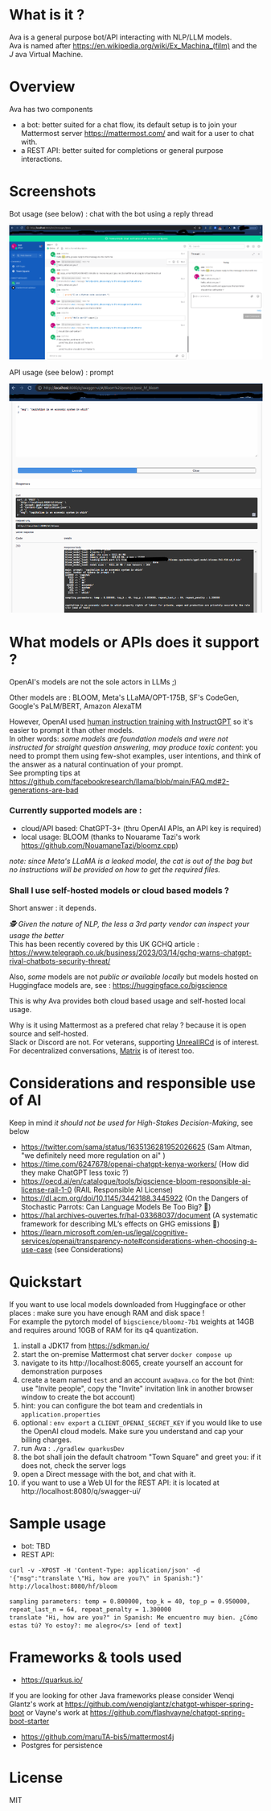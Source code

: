 # What is it ?

Ava is a general purpose bot/API interacting with NLP/LLM models.    
Ava is named after https://en.wikipedia.org/wiki/Ex_Machina_(film) and the _J_ ava Virtual Machine.

# Overview

Ava has two components

- a bot: better suited for a chat flow, its default setup is to join your Mattermost server https://mattermost.com/ and wait for a user to chat with.
- a REST API: better suited for completions or general purpose interactions.
# Screenshots

Bot usage (see below) : chat with the bot using a reply thread

![bot](ava.png)

API usage (see below) : prompt

![capitalism](capitalism.png)

# What models or APIs does it support ?

OpenAI's models are not the sole actors in LLMs ;)

Other models are : BLOOM, Meta's LLaMA/OPT-175B, SF's CodeGen, Google's PaLM/BERT, Amazon AlexaTM

However, OpenAI used [human instruction training with InstructGPT](https://platform.openai.com/docs/model-index-for-researchers/instructgpt-models) so it's easier to prompt it than other models.  
In other words: *some models are foundation models and were not instructed for straight question answering, may produce toxic content*: you need to prompt them using few-shot examples, user intentions, and think of the answer as a natural continuation of your prompt.      
See prompting tips at https://github.com/facebookresearch/llama/blob/main/FAQ.md#2-generations-are-bad

### Currently supported models are :

- cloud/API based: ChatGPT-3+ (thru OpenAI APIs, an API key is required)
- local usage: BLOOM (thanks to Nouarame Tazi's work https://github.com/NouamaneTazi/bloomz.cpp)

*note: since Meta's LLaMA is a leaked model, the cat is out of the bag but no instructions will be provided on how to get the required files.*

### Shall I use self-hosted models or cloud based models ?

Short answer : it depends.

*🕵️ Given the nature of NLP, the less a 3rd party vendor can inspect your usage the better*  
This has been recently covered by this UK GCHQ article : https://www.telegraph.co.uk/business/2023/03/14/gchq-warns-chatgpt-rival-chatbots-security-threat/

Also, *some* models are not *public or available locally* but models hosted on Huggingface models are, see : https://huggingface.co/bigscience

This is why Ava provides both cloud based usage and self-hosted local usage.

Why is it using Mattermost as a prefered chat relay ? because it is open source and self-hosted.  
Slack or Discord are not. For veterans, supporting [UnrealIRCd](https://www.unrealircd.org/) is of interest. For decentralized conversations, [Matrix](https://matrix.org/) is of iterest too.

# Considerations and responsible use of AI

Keep in mind *it should not be used for High-Stakes Decision-Making*, see below

- https://twitter.com/sama/status/1635136281952026625 (Sam Altman, "we definitely need more regulation on ai" )
- https://time.com/6247678/openai-chatgpt-kenya-workers/ (How did they make ChatGPT less toxic ?)
- https://oecd.ai/en/catalogue/tools/bigscience-bloom-responsible-ai-license-rail-1-0 (RAIL Responsible AI License)
- https://dl.acm.org/doi/10.1145/3442188.3445922 (On the Dangers of Stochastic Parrots: Can Language Models Be Too Big? 🦜)
- https://hal.archives-ouvertes.fr/hal-03368037/document (A systematic framework for describing ML’s effects on GHG emissions 🌱)
- https://learn.microsoft.com/en-us/legal/cognitive-services/openai/transparency-note#considerations-when-choosing-a-use-case (see Considerations)

# Quickstart

If you want to use local models downloaded from Huggingface or other places : make sure you have enough RAM and disk space !  
For example the pytorch model of `bigscience/bloomz-7b1` weights at 14GB and requires around 10GB of RAM for its q4 quantization.

1. install a JDK17 from https://sdkman.io/
2. start the on-premise Mattermost chat server `docker compose up`
3. navigate to its http://localhost:8065, create yourself an account for demonstration purposes
4. create a team named `test` and an account `ava@ava.co` for the bot (hint: use "Invite people", copy the "Invite" invitation link in another browser window to create the bot account)  
5. hint: you can configure the bot team and credentials in `application.properties`
6. optional : `env export` a `CLIENT_OPENAI_SECRET_KEY` if you would like to use the OpenAI cloud models. Make sure you understand and cap your billing charges.
7. run Ava : `./gradlew quarkusDev`
8. the bot shall join the default chatroom "Town Square" and greet you: if it does not, check the server logs
9. open a Direct message with the bot, and chat with it.
10. if you want to use a Web UI for the REST API: it is located at http://localhost:8080/q/swagger-ui/


# Sample usage

- bot: TBD
- REST API:
```
curl -v -XPOST -H 'Content-Type: application/json' -d '{"msg":"translate \"Hi, how are you?\" in Spanish:"}' http://localhost:8080/hf/bloom
```
```
sampling parameters: temp = 0.800000, top_k = 40, top_p = 0.950000, repeat_last_n = 64, repeat_penalty = 1.300000  
translate "Hi, how are you?" in Spanish: Me encuentro muy bien. ¿Cómo estas tú? Yo estoy?: me alegro</s> [end of text]
```

# Frameworks & tools used

- https://quarkus.io/

If you are looking for other Java frameworks please consider Wenqi Glantz's work at https://github.com/wenqiglantz/chatgpt-whisper-spring-boot or Vayne's work at https://github.com/flashvayne/chatgpt-spring-boot-starter

- https://github.com/maruTA-bis5/mattermost4j
- Postgres for persistence

# License

MIT

